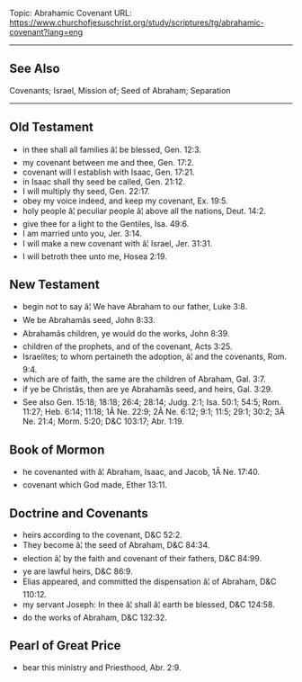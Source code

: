 Topic: Abrahamic Covenant
URL: https://www.churchofjesuschrist.org/study/scriptures/tg/abrahamic-covenant?lang=eng

---

## See Also

Covenants; Israel, Mission of; Seed of Abraham; Separation

---

## Old Testament

- in thee shall all families â¦ be blessed, Gen. 12:3.
- my covenant between me and thee, Gen. 17:2.
- covenant will I establish with Isaac, Gen. 17:21.
- in Isaac shall thy seed be called, Gen. 21:12.
- I will multiply thy seed, Gen. 22:17.
- obey my voice indeed, and keep my covenant, Ex. 19:5.
- holy people â¦ peculiar people â¦ above all the nations, Deut. 14:2.
- give thee for a light to the Gentiles, Isa. 49:6.
- I am married unto you, Jer. 3:14.
- I will make a new covenant with â¦ Israel, Jer. 31:31.
- I will betroth thee unto me, Hosea 2:19.

## New Testament

- begin not to say â¦ We have Abraham to our father, Luke 3:8.
- We be Abrahamâs seed, John 8:33.
- Abrahamâs children, ye would do the works, John 8:39.
- children of the prophets, and of the covenant, Acts 3:25.
- Israelites; to whom pertaineth the adoption, â¦ and the covenants, Rom. 9:4.
- which are of faith, the same are the children of Abraham, Gal. 3:7.
- if ye be Christâs, then are ye Abrahamâs seed, and heirs, Gal. 3:29.
- See also Gen. 15:18; 18:18; 26:4; 28:14; Judg. 2:1; Isa. 50:1; 54:5; Rom. 11:27; Heb. 6:14; 11:18; 1Â Ne. 22:9; 2Â Ne. 6:12; 9:1; 11:5; 29:1; 30:2; 3Â Ne. 21:4; Morm. 5:20; D&C 103:17; Abr. 1:19.

## Book of Mormon

- he covenanted with â¦ Abraham, Isaac, and Jacob, 1Â Ne. 17:40.
- covenant which God made, Ether 13:11.

## Doctrine and Covenants

- heirs according to the covenant, D&C 52:2.
- They become â¦ the seed of Abraham, D&C 84:34.
- election â¦ by the faith and covenant of their fathers, D&C 84:99.
- ye are lawful heirs, D&C 86:9.
- Elias appeared, and committed the dispensation â¦ of Abraham, D&C 110:12.
- my servant Joseph: In thee â¦ shall â¦ earth be blessed, D&C 124:58.
- do the works of Abraham, D&C 132:32.

## Pearl of Great Price

- bear this ministry and Priesthood, Abr. 2:9.

